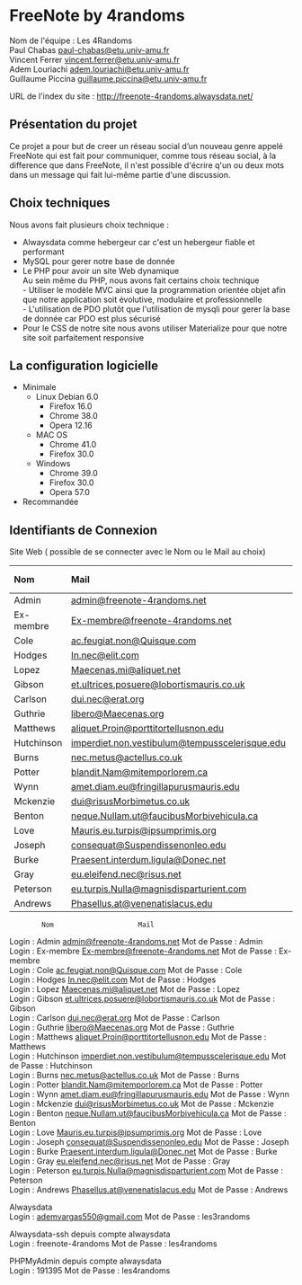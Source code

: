 # FreeNote by 4randoms

Nom de l'équipe : Les 4Randoms  
Paul Chabas paul-chabas@etu.univ-amu.fr  
Vincent Ferrer vincent.ferrer@etu.univ-amu.fr  
Adem Louriachi adem.louriachi@etu.univ-amu.fr  
Guillaume Piccina guillaume.piccina@etu.univ-amu.fr  

URL de l'index du site : http://freenote-4randoms.alwaysdata.net/  

Présentation du projet
----------------------
Ce projet a pour but de creer un réseau social d’un nouveau genre appelé FreeNote qui est fait pour communiquer, comme tous réseau social, à la difference que dans FreeNote, il n'est possible d'écrire q'un ou deux mots dans un message qui fait lui-même partie d'une discussion.

Choix techniques  
----------------
Nous avons fait plusieurs choix technique :  
  - Alwaysdata comme hebergeur car c'est un hebergeur fiable et performant  
  - MySQL pour gerer notre base de donnée  
  - Le PHP pour avoir un site Web dynamique  
    Au sein même du PHP, nous avons fait certains choix technique  
        - Utiliser le modèle MVC ainsi que la programmation orientée objet afin que notre application soit évolutive, modulaire et professionnelle  
        - L'utilisation de PDO plutôt que l'utilisation de mysqli pour gerer la base de donnée car PDO est plus sécurisé  
  - Pour le CSS de notre site nous avons utiliser Materialize pour que notre site soit parfaitement responsive  
  
  
La configuration logicielle  
---------------------------
  - Minimale 
    - Linux Debian 6.0  
      - Firefox 16.0  
      - Chrome 38.0  
      - Opera 12.16  
    - MAC OS  
      - Chrome 41.0  
      - Firefox 30.0  
    - Windows  
      - Chrome 39.0  
      - Firefox 30.0  
      - Opera 57.0  
  - Recommandée  
  
Identifiants de Connexion  
-------------------------

Site Web ( possible de se connecter avec le Nom ou le Mail au choix)

| Nom         | Mail                                            | Mot De Passe  |
|:------------|:------------------------------------------------|:--------------|
| Admin       | admin@freenote-4randoms.net                     | Admin         |
| Ex-membre   | Ex-membre@freenote-4randoms.net                 | Ex-membre     |
| Cole        | ac.feugiat.non@Quisque.com                      | Cole          |
| Hodges      | In.nec@elit.com                                 | Hodges        |
| Lopez       | Maecenas.mi@aliquet.net                         | Lopez         |
| Gibson      | et.ultrices.posuere@lobortismauris.co.uk        | Gibson        |
| Carlson     | dui.nec@erat.org                                | Carlson       |
| Guthrie     | libero@Maecenas.org                             | Guthrie       |
| Matthews    | aliquet.Proin@porttitortellusnon.edu            | Matthews      |
| Hutchinson  | imperdiet.non.vestibulum@tempusscelerisque.edu  | Hutchinson    |
| Burns       | nec.metus@actellus.co.uk                        | Burns         |
| Potter      | blandit.Nam@mitemporlorem.ca                    | Potter        |
| Wynn        | amet.diam.eu@fringillapurusmauris.edu           | Wynn          |
| Mckenzie    | dui@risusMorbimetus.co.uk                       | Mckenzie      |
| Benton      | neque.Nullam.ut@faucibusMorbivehicula.ca        | Benton        |
| Love        | Mauris.eu.turpis@ipsumprimis.org                | Love          |
| Joseph      | consequat@Suspendissenonleo.edu                 | Joseph        |
| Burke       | Praesent.interdum.ligula@Donec.net              | Burke         |
| Gray        | eu.eleifend.nec@risus.net                       | Gray          |
| Peterson    | eu.turpis.Nulla@magnisdisparturient.com         | Peterson      |
| Andrews     | Phasellus.at@venenatislacus.edu                 | Andrews       |



	        Nom             		Mail			
Login :  	Admin	     	        admin@freenote-4randoms.net	                      	Mot de Passe :   Admin  
Login :  	Ex-membre	     	Ex-membre@freenote-4randoms.net	                      	Mot de Passe :   Ex-membre  
Login :  	Cole	     	        ac.feugiat.non@Quisque.com	                       	Mot de Passe :   Cole  
Login :  	Hodges	     	        In.nec@elit.com	                                  	Mot de Passe :   Hodges  
Login :  	Lopez	     	        Maecenas.mi@aliquet.net	                           	Mot de Passe :   Lopez  
Login :  	Gibson	        	et.ultrices.posuere@lobortismauris.co.uk	       	Mot de Passe :   Gibson  
Login :  	Carlson	        	dui.nec@erat.org	   	                        Mot de Passe :   Carlson  
Login :  	Guthrie	         	libero@Maecenas.org	                               	Mot de Passe :   Guthrie  
Login :  	Matthews	      	aliquet.Proin@porttitortellusnon.edu	             	Mot de Passe :   Matthews  
Login :  	Hutchinson	     	imperdiet.non.vestibulum@tempusscelerisque.edu	   	Mot de Passe :   Hutchinson  
Login :  	Burns	          	nec.metus@actellus.co.uk	                        Mot de Passe :   Burns  
Login :  	Potter	        	blandit.Nam@mitemporlorem.ca	                     	Mot de Passe :   Potter  
Login :  	Wynn	          	amet.diam.eu@fringillapurusmauris.edu	             	Mot de Passe :   Wynn  
Login :  	Mckenzie	       	dui@risusMorbimetus.co.uk	                        Mot de Passe :   Mckenzie  
Login :  	Benton	         	neque.Nullam.ut@faucibusMorbivehicula.ca	        Mot de Passe :   Benton  
Login :  	Love	          	Mauris.eu.turpis@ipsumprimis.org	                Mot de Passe :   Love  
Login :  	Joseph	         	consequat@Suspendissenonleo.edu	                  	Mot de Passe :   Joseph  
Login :  	Burke	           	Praesent.interdum.ligula@Donec.net	              	Mot de Passe :   Burke  
Login :  	Gray	           	eu.eleifend.nec@risus.net	                        Mot de Passe :   Gray  
Login :  	Peterson	      	eu.turpis.Nulla@magnisdisparturient.com	           	Mot de Passe :   Peterson  
Login :  	Andrews	         	Phasellus.at@venenatislacus.edu	                   	Mot de Passe :   Andrews  


Alwaysdata  
Login :  	ademvargas550@gmail.com		Mot de Passe :   les3randoms  

Alwaysdata-ssh depuis compte alwaysdata  
Login :  	freenote-4randoms		Mot de Passe :   les4randoms  

PHPMyAdmin depuis compte alwaysdata  
Login :  	191395				Mot de Passe :   les4randoms  
